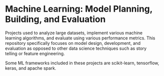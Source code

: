 # Machine Learning: Model Planning, Building, and Evaluation

Projects used to analyze large datasets, implement various machine learning algorithms, and evaluate using various performance metrics. This repository specifically focuses on model design, development, and evaluation as opposed to other data science techniques such as story telling or feature engineering. 

Some ML frameworks included in these projects are scikit-learn, tensorflow, keras, and apache spark.
